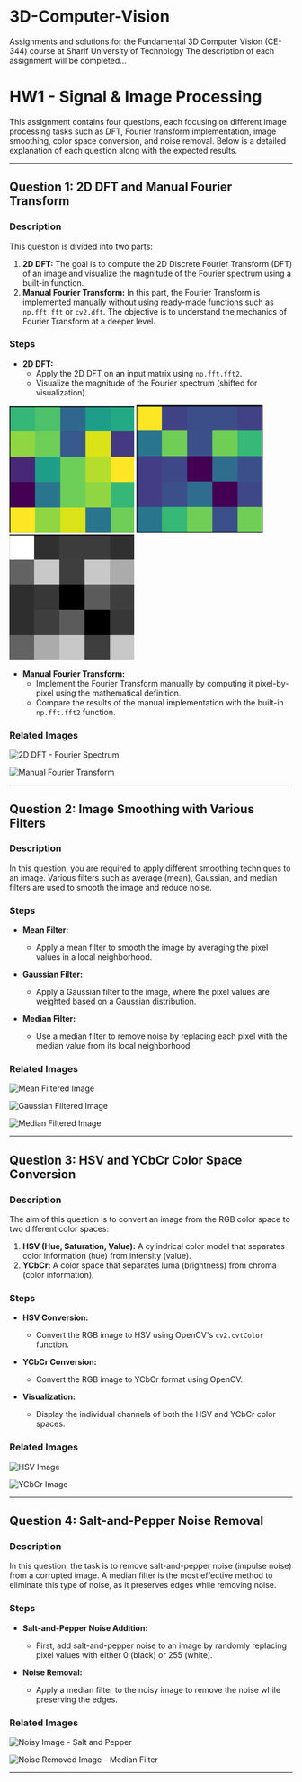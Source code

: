 # 3D-Computer-Vision
Assignments and solutions for the Fundamental 3D Computer Vision (CE-344) course at Sharif University of Technology
The description of each assignment will be completed...

# HW1 - Signal & Image Processing

This assignment contains four questions, each focusing on different image processing tasks such as DFT, Fourier transform implementation, image smoothing, color space conversion, and noise removal. Below is a detailed explanation of each question along with the expected results.

---

## Question 1: 2D DFT and Manual Fourier Transform

### Description
This question is divided into two parts:
1. **2D DFT:** The goal is to compute the 2D Discrete Fourier Transform (DFT) of an image and visualize the magnitude of the Fourier spectrum using a built-in function.
2. **Manual Fourier Transform:** In this part, the Fourier Transform is implemented manually without using ready-made functions such as `np.fft.fft` or `cv2.dft`. The objective is to understand the mechanics of Fourier Transform at a deeper level.

### Steps
- **2D DFT:**
  - Apply the 2D DFT on an input matrix using `np.fft.fft2`.
  - Visualize the magnitude of the Fourier spectrum (shifted for visualization).

![Input Matrix](images/hw1_matrix.png)
![Discrete Fourier Transform](images/hw1-outputmatrix.png)
![Discrete Fourier Transform - Gray Mode](images/hw1-graymodematrix.png)

- **Manual Fourier Transform:**
  - Implement the Fourier Transform manually by computing it pixel-by-pixel using the mathematical definition.
  - Compare the results of the manual implementation with the built-in `np.fft.fft2` function.

### Related Images
![2D DFT - Fourier Spectrum](images/fourier_spectrum.png)
<!-- This image shows the 2D Fourier Transform spectrum. -->
![Manual Fourier Transform](images/manual_fourier.png)
<!-- This image shows the result of the manual Fourier Transform. -->

---

## Question 2: Image Smoothing with Various Filters

### Description
In this question, you are required to apply different smoothing techniques to an image. Various filters such as average (mean), Gaussian, and median filters are used to smooth the image and reduce noise.

### Steps
- **Mean Filter:**
  - Apply a mean filter to smooth the image by averaging the pixel values in a local neighborhood.
  
- **Gaussian Filter:**
  - Apply a Gaussian filter to the image, where the pixel values are weighted based on a Gaussian distribution.
  
- **Median Filter:**
  - Use a median filter to remove noise by replacing each pixel with the median value from its local neighborhood.

### Related Images
![Mean Filtered Image](images/mean_filtered.png)
<!-- This image shows the image smoothed using the mean filter. -->
![Gaussian Filtered Image](images/gaussian_filtered.png)
<!-- This image shows the image smoothed using the Gaussian filter. -->
![Median Filtered Image](images/median_filtered.png)
<!-- This image shows the image smoothed using the median filter. -->

---

## Question 3: HSV and YCbCr Color Space Conversion

### Description
The aim of this question is to convert an image from the RGB color space to two different color spaces:
1. **HSV (Hue, Saturation, Value):** A cylindrical color model that separates color information (hue) from intensity (value).
2. **YCbCr:** A color space that separates luma (brightness) from chroma (color information).

### Steps
- **HSV Conversion:**
  - Convert the RGB image to HSV using OpenCV's `cv2.cvtColor` function.
  
- **YCbCr Conversion:**
  - Convert the RGB image to YCbCr format using OpenCV.
  
- **Visualization:**
  - Display the individual channels of both the HSV and YCbCr color spaces.

### Related Images
![HSV Image](images/hsv_image.png)
<!-- This image shows the HSV converted image. -->
![YCbCr Image](images/ycbcr_image.png)
<!-- This image shows the YCbCr converted image. -->

---

## Question 4: Salt-and-Pepper Noise Removal

### Description
In this question, the task is to remove salt-and-pepper noise (impulse noise) from a corrupted image. A median filter is the most effective method to eliminate this type of noise, as it preserves edges while removing noise.

### Steps
- **Salt-and-Pepper Noise Addition:**
  - First, add salt-and-pepper noise to an image by randomly replacing pixel values with either 0 (black) or 255 (white).
  
- **Noise Removal:**
  - Apply a median filter to the noisy image to remove the noise while preserving the edges.

### Related Images
![Noisy Image - Salt and Pepper](images/salt_pepper_noisy.png)
<!-- This image shows the image corrupted with salt-and-pepper noise. -->
![Noise Removed Image - Median Filter](images/denoised_median.png)
<!-- This image shows the result after removing salt-and-pepper noise using a median filter. -->

---
